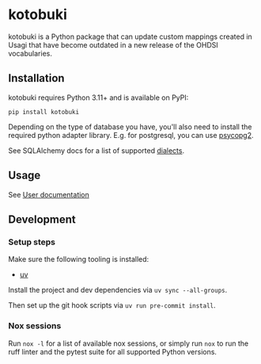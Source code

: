 # kotobuki

kotobuki is a Python package that can update custom mappings created in Usagi that have become
outdated in a new release of the OHDSI vocabularies.

## Installation

kotobuki requires Python 3.11+ and is available on PyPI:

```shell
pip install kotobuki
```

Depending on the type of database you have, you'll also need to install the required python
adapter library.
E.g. for postgresql, you can use [psycopg2](https://pypi.org/project/psycopg2/).

See SQLAlchemy docs for a list of supported [dialects](https://docs.sqlalchemy.org/en/20/dialects/).

## Usage
See [User documentation](docs/kotobuki.md)

## Development

### Setup steps

Make sure the following tooling is installed:
- [uv](https://docs.astral.sh/uv/getting-started/installation/)

Install the project and dev dependencies via `uv sync --all-groups`.

Then set up the git hook scripts via `uv run pre-commit install`.

### Nox sessions

Run `nox -l` for a list of available nox sessions, or simply run `nox`
to run the ruff linter and the pytest suite for all supported Python versions.
